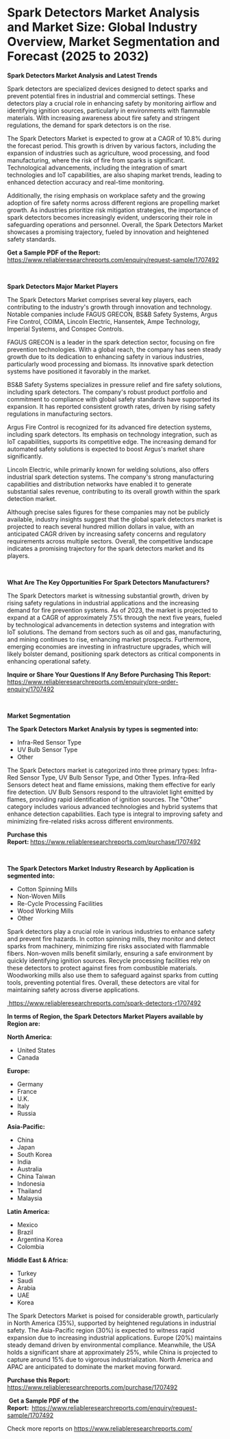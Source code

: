 <p><h1>Spark Detectors Market Analysis and Market Size: Global Industry Overview, Market Segmentation and Forecast (2025 to 2032)</h1></p><p><strong>Spark Detectors Market Analysis and Latest Trends</strong></p>
<p><p>Spark detectors are specialized devices designed to detect sparks and prevent potential fires in industrial and commercial settings. These detectors play a crucial role in enhancing safety by monitoring airflow and identifying ignition sources, particularly in environments with flammable materials. With increasing awareness about fire safety and stringent regulations, the demand for spark detectors is on the rise.</p><p>The Spark Detectors Market is expected to grow at a CAGR of 10.8% during the forecast period. This growth is driven by various factors, including the expansion of industries such as agriculture, wood processing, and food manufacturing, where the risk of fire from sparks is significant. Technological advancements, including the integration of smart technologies and IoT capabilities, are also shaping market trends, leading to enhanced detection accuracy and real-time monitoring.</p><p>Additionally, the rising emphasis on workplace safety and the growing adoption of fire safety norms across different regions are propelling market growth. As industries prioritize risk mitigation strategies, the importance of spark detectors becomes increasingly evident, underscoring their role in safeguarding operations and personnel. Overall, the Spark Detectors Market showcases a promising trajectory, fueled by innovation and heightened safety standards.</p></p>
<p><strong>Get a Sample PDF of the Report:&nbsp;</strong> <a href="https://www.reliableresearchreports.com/enquiry/request-sample/1707492?utm_campaign=2253&utm_medium=2&utm_source=Github&utm_content=ia&utm_term=10042025&utm_id=spark-detectors">https://www.reliableresearchreports.com/enquiry/request-sample/1707492</a></p>
<p>&nbsp;</p>
<p><strong>Spark Detectors Major Market Players</strong></p>
<p><p>The Spark Detectors Market comprises several key players, each contributing to the industry's growth through innovation and technology. Notable companies include FAGUS GRECON, BS&B Safety Systems, Argus Fire Control, COIMA, Lincoln Electric, Hansentek, Ampe Technology, Imperial Systems, and Conspec Controls.</p><p>FAGUS GRECON is a leader in the spark detection sector, focusing on fire prevention technologies. With a global reach, the company has seen steady growth due to its dedication to enhancing safety in various industries, particularly wood processing and biomass. Its innovative spark detection systems have positioned it favorably in the market.</p><p>BS&B Safety Systems specializes in pressure relief and fire safety solutions, including spark detectors. The company's robust product portfolio and commitment to compliance with global safety standards have supported its expansion. It has reported consistent growth rates, driven by rising safety regulations in manufacturing sectors.</p><p>Argus Fire Control is recognized for its advanced fire detection systems, including spark detectors. Its emphasis on technology integration, such as IoT capabilities, supports its competitive edge. The increasing demand for automated safety solutions is expected to boost Argus's market share significantly.</p><p>Lincoln Electric, while primarily known for welding solutions, also offers industrial spark detection systems. The company's strong manufacturing capabilities and distribution networks have enabled it to generate substantial sales revenue, contributing to its overall growth within the spark detection market.</p><p>Although precise sales figures for these companies may not be publicly available, industry insights suggest that the global spark detectors market is projected to reach several hundred million dollars in value, with an anticipated CAGR driven by increasing safety concerns and regulatory requirements across multiple sectors. Overall, the competitive landscape indicates a promising trajectory for the spark detectors market and its players.</p></p>
<p>&nbsp;</p>
<p><strong>What Are The Key Opportunities For Spark Detectors Manufacturers?</strong></p>
<p><p>The Spark Detectors market is witnessing substantial growth, driven by rising safety regulations in industrial applications and the increasing demand for fire prevention systems. As of 2023, the market is projected to expand at a CAGR of approximately 7.5% through the next five years, fueled by technological advancements in detection systems and integration with IoT solutions. The demand from sectors such as oil and gas, manufacturing, and mining continues to rise, enhancing market prospects. Furthermore, emerging economies are investing in infrastructure upgrades, which will likely bolster demand, positioning spark detectors as critical components in enhancing operational safety.</p></p>
<p><strong>Inquire or Share Your Questions If Any Before Purchasing This Report:</strong> <a href="https://www.reliableresearchreports.com/enquiry/pre-order-enquiry/1707492?utm_campaign=2253&utm_medium=2&utm_source=Github&utm_content=ia&utm_term=10042025&utm_id=spark-detectors">https://www.reliableresearchreports.com/enquiry/pre-order-enquiry/1707492</a></p>
<p>&nbsp;</p>
<p><strong>Market Segmentation</strong></p>
<p><strong>The Spark Detectors Market Analysis by types is segmented into:</strong></p>
<p><ul><li>Infra-Red Sensor Type</li><li>UV Bulb Sensor Type</li><li>Other</li></ul></p>
<p><p>The Spark Detectors market is categorized into three primary types: Infra-Red Sensor Type, UV Bulb Sensor Type, and Other Types. Infra-Red Sensors detect heat and flame emissions, making them effective for early fire detection. UV Bulb Sensors respond to the ultraviolet light emitted by flames, providing rapid identification of ignition sources. The "Other" category includes various advanced technologies and hybrid systems that enhance detection capabilities. Each type is integral to improving safety and minimizing fire-related risks across different environments.</p></p>
<p><strong>Purchase this Report:&nbsp;</strong><a href="https://www.reliableresearchreports.com/purchase/1707492?utm_campaign=2253&utm_medium=2&utm_source=Github&utm_content=ia&utm_term=10042025&utm_id=spark-detectors">https://www.reliableresearchreports.com/purchase/1707492</a></p>
<p>&nbsp;</p>
<p><strong>The Spark Detectors Market Industry Research by Application is segmented into:</strong></p>
<p><ul><li>Cotton Spinning Mills</li><li>Non-Woven Mills</li><li>Re-Cycle Processing Facilities</li><li>Wood Working Mills</li><li>Other</li></ul></p>
<p><p>Spark detectors play a crucial role in various industries to enhance safety and prevent fire hazards. In cotton spinning mills, they monitor and detect sparks from machinery, minimizing fire risks associated with flammable fibers. Non-woven mills benefit similarly, ensuring a safe environment by quickly identifying ignition sources. Recycle processing facilities rely on these detectors to protect against fires from combustible materials. Woodworking mills also use them to safeguard against sparks from cutting tools, preventing potential fires. Overall, these detectors are vital for maintaining safety across diverse applications.</p></p>
<p><a href="https://www.reliableresearchreports.com/spark-detectors-r1707492?utm_campaign=2253&utm_medium=2&utm_source=Github&utm_content=ia&utm_term=10042025&utm_id=spark-detectors">&nbsp;https://www.reliableresearchreports.com/spark-detectors-r1707492</a></p>
<p><strong>In terms of Region, the Spark Detectors Market Players available by Region are:</strong></p>
<p>
    <p> <strong> North America: </strong>
        <ul>
            <li>United States</li>
            <li>Canada</li>
        </ul>
        </p> 
    <p> <strong> Europe: </strong>
        <ul>
            <li>Germany</li>
            <li>France</li>
            <li>U.K.</li>
            <li>Italy</li>
            <li>Russia</li>
        </ul>
        </p> 
    <p> <strong> Asia-Pacific: </strong>
        <ul>
            <li>China</li>
            <li>Japan</li>
            <li>South Korea</li>
            <li>India</li>
            <li>Australia</li>
            <li>China Taiwan</li>
            <li>Indonesia</li>
            <li>Thailand</li>
            <li>Malaysia</li>
        </ul>
        </p> 
    <p> <strong> Latin America: </strong>
        <ul>
            <li>Mexico</li>
            <li>Brazil</li>
            <li>Argentina Korea</li>
            <li>Colombia</li>
        </ul>
        </p> 
    <p> <strong> Middle East & Africa: </strong>
        <ul>
            <li>Turkey</li>
            <li>Saudi</li>
            <li>Arabia</li>
            <li>UAE</li>
            <li>Korea</li>
        </ul>
    </p>
    </p>
<p><p>The Spark Detectors Market is poised for considerable growth, particularly in North America (35%), supported by heightened regulations in industrial safety. The Asia-Pacific region (30%) is expected to witness rapid expansion due to increasing industrial applications. Europe (20%) maintains steady demand driven by environmental compliance. Meanwhile, the USA holds a significant share at approximately 25%, while China is projected to capture around 15% due to vigorous industrialization. North America and APAC are anticipated to dominate the market moving forward.</p></p>
<p><strong>Purchase this Report: </strong><a href="https://www.reliableresearchreports.com/purchase/1707492?utm_campaign=2253&utm_medium=2&utm_source=Github&utm_content=ia&utm_term=10042025&utm_id=spark-detectors">https://www.reliableresearchreports.com/purchase/1707492</a></p>
<p>&nbsp;<strong>Get a Sample PDF of the Report:&nbsp;&nbsp;</strong><a href="https://www.reliableresearchreports.com/enquiry/request-sample/1707492?utm_campaign=2253&utm_medium=2&utm_source=Github&utm_content=ia&utm_term=10042025&utm_id=spark-detectors">https://www.reliableresearchreports.com/enquiry/request-sample/1707492</a></p>
<p><strong></strong></p>
<p>Check more reports on <a href="https://www.reliableresearchreports.com/?utm_campaign=2253&utm_medium=2&utm_source=Github&utm_content=ia&utm_term=10042025&utm_id=spark-detectors">https://www.reliableresearchreports.com/</a></p>